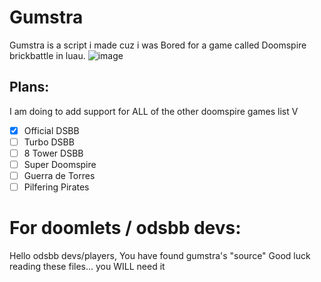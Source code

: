 # Gumstra
Gumstra is a script i made cuz i was Bored for a game called Doomspire brickbattle in luau.
![image](https://github.com/user-attachments/assets/6f79e09d-7fe7-47c1-80c8-a773ce4c63a0)

## Plans:

I am doing to add support for ALL of the other doomspire games list V


- [x] Official DSBB
- [ ] Turbo DSBB
- [ ] 8 Tower DSBB
- [ ] Super Doomspire
- [ ] Guerra de Torres
- [ ] Pilfering Pirates

# For doomlets / odsbb devs:
  
Hello odsbb devs/players, You have found gumstra's "source" Good luck reading these files... you WILL need it
